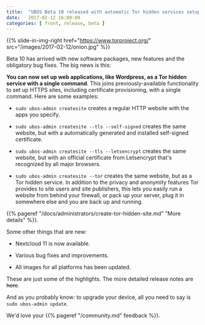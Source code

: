 ```yaml
---
title:  "UBOS Beta 10 released with automatic Tor hidden services setup"
date:   2017-02-12 16:00:00
categories: [ front, release, beta ]
---
```


{{% slide-in-img-right href="https://www.torproject.org/" src="/images/2017-02-12/onion.jpg" %}}

Beta 10 has arrived with new software packages, new features and the obligatory
bug fixes. The big news is this:

**You can now set up web applications, like Wordpress, as a Tor hidden service with
a single command**. This joins previously-available functionality to set up HTTPS
sites, including certificate provisioning, with a single command. Here are some
examples:

* ``sudo ubos-admin createsite`` creates a regular HTTP website with the apps you specify.

* ``sudo ubos-admin createsite --tls --self-signed`` creates the same website, but with a
  automatically generated and installed self-signed certificate.

* ``sudo ubos-admin createsite --tls --letsencrypt`` creates the same website, but with an
  official certificate from Letsencrypt that's recognized by all major browsers.

* ``sudo ubos-admin createsite --tor`` creates the same website, but as a Tor hidden service.
  In addition to the privacy and anonymity features Tor provides to site users and
  site publishers, this lets you easily run a website from behind your firewall, or
  pack up your server, plug it in somewhere else and you are back up and running.

{{% pageref "/docs/administrators/create-tor-hidden-site.md" "More details" %}}.

Some other things that are new:

* Nextcloud 11 is now available.

* Various bug fixes and improvements.

* All images for all platforms has been updated.

These are just some of the highlights. The more detailed release notes are
~~here~~.

And as you probably know: to upgrade your device, all you need to say is
``sudo ubos-admin update``.

We'd love your {{% pageref "/community.md" feedback %}}.
